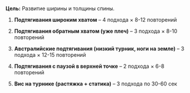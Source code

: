 **Цель:** Развитие ширины и толщины спины.

1. **Подтягивания широким хватом** – 4 подхода × 8-12 повторений
    
2. **Подтягивания обратным хватом (уже плеч)** – 3 подхода × 8-10 повторений
    
3. **Австралийские подтягивания (низкий турник, ноги на земле)** – 3 подхода × 12-15 повторений
    
4. **Подтягивания с паузой в верхней точке** – 2 подхода × 6-8 повторений
    
5. **Вис на турнике (растяжка + статика)** – 3 подхода по 30-60 сек